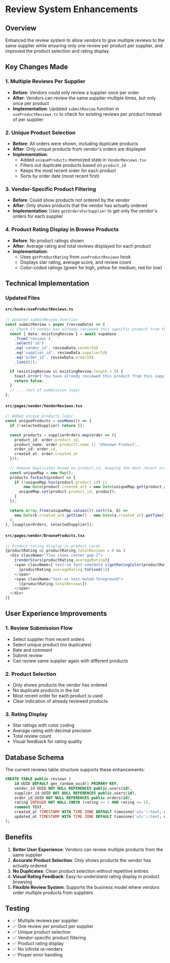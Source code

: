 # Review System Enhancements

## Overview
Enhanced the review system to allow vendors to give multiple reviews to the same supplier while ensuring only one review per product per supplier, and improved the product selection and rating display.

## Key Changes Made

### 1. **Multiple Reviews Per Supplier**
- **Before**: Vendors could only review a supplier once per order
- **After**: Vendors can review the same supplier multiple times, but only once per product
- **Implementation**: Updated `submitReview` function in `useProductReviews.ts` to check for existing reviews per product instead of per supplier

### 2. **Unique Product Selection**
- **Before**: All orders were shown, including duplicate products
- **After**: Only unique products from vendor's orders are displayed
- **Implementation**: 
  - Added `uniqueProducts` memoized state in `VendorReviews.tsx`
  - Filters out duplicate products based on `product_id`
  - Keeps the most recent order for each product
  - Sorts by order date (most recent first)

### 3. **Vendor-Specific Product Filtering**
- **Before**: Could show products not ordered by the vendor
- **After**: Only shows products that the vendor has actually ordered
- **Implementation**: Uses `getOrdersForSupplier` to get only the vendor's orders for each supplier

### 4. **Product Rating Display in Browse Products**
- **Before**: No product ratings shown
- **After**: Average rating and total reviews displayed for each product
- **Implementation**: 
  - Uses `getProductRating` from `useProductReviews` hook
  - Displays star rating, average score, and review count
  - Color-coded ratings (green for high, yellow for medium, red for low)

## Technical Implementation

### Updated Files

#### `src/hooks/useProductReviews.ts`
```typescript
// Updated submitReview function
const submitReview = async (reviewData) => {
  // Check if vendor has already reviewed this specific product from this supplier
  const { data: existingReview } = await supabase
    .from('reviews')
    .select('id')
    .eq('vendor_id', reviewData.vendorId)
    .eq('supplier_id', reviewData.supplierId)
    .eq('order_id', reviewData.orderId)
    .limit(1);

  if (existingReview && existingReview.length > 0) {
    toast.error('You have already reviewed this product from this supplier for this order');
    return false;
  }
  // ... rest of submission logic
};
```

#### `src/pages/vendor/VendorReviews.tsx`
```typescript
// Added unique products logic
const uniqueProducts = useMemo(() => {
  if (!selectedSupplier) return [];
  
  const products = supplierOrders.map(order => ({
    product_id: order.product_id,
    product_name: order.product?.name || 'Unknown Product',
    order_id: order.id,
    created_at: order.created_at
  }));
  
  // Remove duplicates based on product_id, keeping the most recent order
  const uniqueMap = new Map();
  products.forEach(product => {
    if (!uniqueMap.has(product.product_id) || 
        new Date(product.created_at) > new Date(uniqueMap.get(product.product_id).created_at)) {
      uniqueMap.set(product.product_id, product);
    }
  });
  
  return Array.from(uniqueMap.values()).sort((a, b) => 
    new Date(b.created_at).getTime() - new Date(a.created_at).getTime()
  );
}, [supplierOrders, selectedSupplier]);
```

#### `src/pages/vendor/BrowseProducts.tsx`
```typescript
// Product rating display in product cards
{productRating && productRating.totalReviews > 0 && (
  <div className="flex items-center gap-2">
    {renderStars(productRating.averageRating)}
    <span className={`text-sm font-semibold ${getRatingColor(productRating.averageRating)}`}>
      {productRating.averageRating.toFixed(1)}
    </span>
    <span className="text-xs text-muted-foreground">
      ({productRating.totalReviews})
    </span>
  </div>
)}
```

## User Experience Improvements

### 1. **Review Submission Flow**
- Select supplier from recent orders
- Select unique product (no duplicates)
- Rate and comment
- Submit review
- Can review same supplier again with different products

### 2. **Product Selection**
- Only shows products the vendor has ordered
- No duplicate products in the list
- Most recent order for each product is used
- Clear indication of already reviewed products

### 3. **Rating Display**
- Star ratings with color coding
- Average rating with decimal precision
- Total review count
- Visual feedback for rating quality

## Database Schema
The current reviews table structure supports these enhancements:
```sql
CREATE TABLE public.reviews (
    id UUID DEFAULT gen_random_uuid() PRIMARY KEY,
    vendor_id UUID NOT NULL REFERENCES public.users(id),
    supplier_id UUID NOT NULL REFERENCES public.users(id),
    order_id UUID NOT NULL REFERENCES public.orders(id),
    rating INTEGER NOT NULL CHECK (rating >= 1 AND rating <= 5),
    comment TEXT,
    created_at TIMESTAMP WITH TIME ZONE DEFAULT timezone('utc'::text, now()) NOT NULL,
    updated_at TIMESTAMP WITH TIME ZONE DEFAULT timezone('utc'::text, now()) NOT NULL
);
```

## Benefits
1. **Better User Experience**: Vendors can review multiple products from the same supplier
2. **Accurate Product Selection**: Only shows products the vendor has actually ordered
3. **No Duplicates**: Clean product selection without repetitive entries
4. **Visual Rating Feedback**: Easy-to-understand rating display in product browsing
5. **Flexible Review System**: Supports the business model where vendors order multiple products from suppliers

## Testing
- ✅ Multiple reviews per supplier
- ✅ One review per product per supplier
- ✅ Unique product selection
- ✅ Vendor-specific product filtering
- ✅ Product rating display
- ✅ No infinite re-renders
- ✅ Proper error handling 